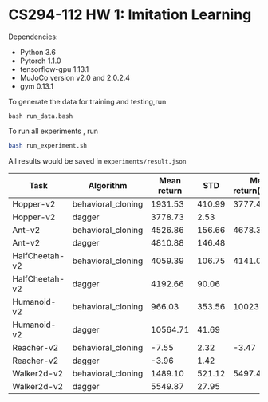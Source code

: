 # CS294-112 HW 1: Imitation Learning

Dependencies:
  * Python 3.6
  * Pytorch 1.1.0
  * tensorflow-gpu 1.13.1
  * MuJoCo version v2.0 and 2.0.2.4
  * gym 0.13.1


To generate the data for training and testing,run<br>
```
bash run_data.bash
```
To run all experiments , run

```bash
bash run_experiment.sh
```

All results would be saved in `experiments/result.json`


|Task|Algorithm|Mean return |STD |Mean return(expert) |STD(expert)|
|---|---|---|---|---|---|
|Hopper-v2|behavioral_cloning|1931.53|410.99|3777.46|2.81|
|Hopper-v2|dagger|3778.73|2.53|
|Ant-v2|behavioral_cloning|4526.86|156.66|4678.38|418.60|
|Ant-v2|dagger|4810.88|146.48|
|HalfCheetah-v2|behavioral_cloning|4059.39|106.75|4141.06|67.00|
|HalfCheetah-v2|dagger|4192.66|90.06|
|Humanoid-v2|behavioral_cloning|966.03|353.56|10023.57|2259.72|
|Humanoid-v2|dagger|10564.71|41.69|
|Reacher-v2|behavioral_cloning|-7.55|2.32|-3.47|1.61|
|Reacher-v2|dagger|-3.96|1.42|
|Walker2d-v2|behavioral_cloning|1489.10|521.12|5497.49|85.13|
|Walker2d-v2|dagger|5549.87|27.95|
